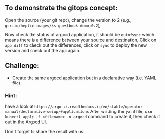 ## To demonstrate the gitops concept: 
Open the source (your git repo), change the version to 2 (e.g., `gcr.io/heptio-images/ks-guestbook-demo:0.2`), 

Now check the status of argocd application, it should be `outofsync` which means there is a difference between your source and destination, 
Click on `app diff` to check out the differences, click on `sync` to deploy the new version and check out the app again.

## Challenge: 
- Create the same argocd application but in a declarative way (i.e. YAML file).
### Hint: 
have a look at `https://argo-cd.readthedocs.io/en/stable/operator-manual/declarative-setup/#applications`
After writting the yaml file, use `kubectl apply -f <filename> -n argocd` command to create it, then check it out in the Argocd UI. 


Don't forget to share the result with us.  
  
